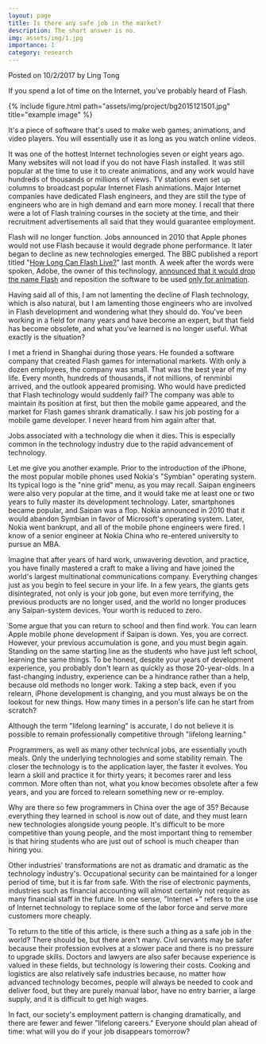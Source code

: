 ```yaml
---
layout: page
title: Is there any safe job in the market?
description: The short answer is no. 
img: assets/img/1.jpg
importance: 1
category: research
---
```


Posted on 10/2/2017 by Ling Tong

If you spend a lot of time on the Internet, you've probably heard of Flash.

{% include figure.html path="assets/img/project/bg2015121501.jpg" title="example image"  %}

It's a piece of software that's used to make web games, animations, and video players. You will essentially use it as long as you watch online videos.

It was one of the hottest Internet technologies seven or eight years ago. Many websites will not load if you do not have Flash installed. It was still popular at the time to use it to create animations, and any work would have hundreds of thousands or millions of views. TV stations even set up columns to broadcast popular Internet Flash animations. Major Internet companies have dedicated Flash engineers, and they are still the type of engineers who are in high demand and earn more money. I recall that there were a lot of Flash training courses in the society at the time, and their recruitment advertisements all said that they would guarantee employment.


Flash will no longer function. Jobs announced in 2010 that Apple phones would not use Flash because it would degrade phone performance. It later began to decline as new technologies emerged. The BBC published a report titled "[How Long Can Flash Live?](https://www.bbc.com/news/technology-34799790)" last month. A week after the words were spoken, Adobe, the owner of this technology, [announced that it would drop the name Flash](https://arstechnica.com/information-technology/2015/12/adobe-to-kill-off-flash-in-januarys-creative-cloud-update/) and reposition the software to be used [only for animation](https://www.zdnet.com/article/adobe-renames-flash-professional-to-animate-pivots-to-html5/).

Having said all of this, I am not lamenting the decline of Flash technology, which is also natural, but I am lamenting those engineers who are involved in Flash development and wondering what they should do. You've been working in a field for many years and have become an expert, but that field has become obsolete, and what you've learned is no longer useful. What exactly is the situation?

I met a friend in Shanghai during those years. He founded a software company that created Flash games for international markets. With only a dozen employees, the company was small. That was the best year of my life. Every month, hundreds of thousands, if not millions, of renminbi arrived, and the outlook appeared promising. Who would have predicted that Flash technology would suddenly fail? The company was able to maintain its position at first, but then the mobile game appeared, and the market for Flash games shrank dramatically. I saw his job posting for a mobile game developer. I never heard from him again after that.

Jobs associated with a technology die when it dies. This is especially common in the technology industry due to the rapid advancement of technology.

Let me give you another example. Prior to the introduction of the iPhone, the most popular mobile phones used Nokia's "Symbian" operating system. Its typical logo is the "nine grid" menu, as you may recall. Saipan engineers were also very popular at the time, and it would take me at least one or two years to fully master its development technology. Later, smartphones became popular, and Saipan was a flop. Nokia announced in 2010 that it would abandon Symbian in favor of Microsoft's operating system. Later, Nokia went bankrupt, and all of the mobile phone engineers were fired. I know of a senior engineer at Nokia China who re-entered university to pursue an MBA.



Imagine that after years of hard work, unwavering devotion, and practice, you have finally mastered a craft to make a living and have joined the world's largest multinational communications company. Everything changes just as you begin to feel secure in your life. In a few years, the giants gets disintegrated, not only is your job gone, but even more terrifying, the previous products are no longer used, and the world no longer produces any Saipan-system devices. Your worth is reduced to zero.

Some argue that you can return to school and then find work. You can learn Apple mobile phone development if Saipan is down. Yes, you are correct. However, your previous accumulation is gone, and you must begin again. Standing on the same starting line as the students who have just left school, learning the same things. To be honest, despite your years of development experience, you probably don't learn as quickly as those 20-year-olds. In a fast-changing industry, experience can be a hindrance rather than a help, because old methods no longer work. Taking a step back, even if you relearn, iPhone development is changing, and you must always be on the lookout for new things. How many times in a person's life can he start from scratch?

Although the term "lifelong learning" is accurate, I do not believe it is possible to remain professionally competitive through "lifelong learning."

Programmers, as well as many other technical jobs, are essentially youth meals. Only the underlying technologies and some stability remain. The closer the technology is to the application layer, the faster it evolves. You learn a skill and practice it for thirty years; it becomes rarer and less common. More often than not, what you know becomes obsolete after a few years, and you are forced to relearn something new or re-employ.

Why are there so few programmers in China over the age of 35? Because everything they learned in school is now out of date, and they must learn new technologies alongside young people. It's difficult to be more competitive than young people, and the most important thing to remember is that hiring students who are just out of school is much cheaper than hiring you.

Other industries' transformations are not as dramatic and dramatic as the technology industry's. Occupational security can be maintained for a longer period of time, but it is far from safe. With the rise of electronic payments, industries such as financial accounting will almost certainly not require as many financial staff in the future. In one sense, "Internet +" refers to the use of Internet technology to replace some of the labor force and serve more customers more cheaply.

To return to the title of this article, is there such a thing as a safe job in the world? There should be, but there aren't many. Civil servants may be safer because their profession evolves at a slower pace and there is no pressure to upgrade skills. Doctors and lawyers are also safer because experience is valued in these fields, but technology is lowering their costs. Cooking and logistics are also relatively safe industries because, no matter how advanced technology becomes, people will always be needed to cook and deliver food, but they are purely manual labor, have no entry barrier, a large supply, and it is difficult to get high wages.

In fact, our society's employment pattern is changing dramatically, and there are fewer and fewer "lifelong careers." Everyone should plan ahead of time: what will you do if your job disappears tomorrow?